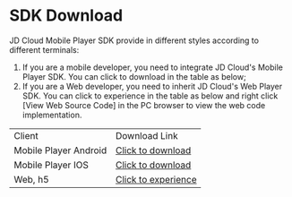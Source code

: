 # SDK Download

JD Cloud Mobile Player SDK provide in different styles according to different terminals:   
1. If you are a mobile developer, you need to integrate JD Cloud's Mobile Player SDK. You can click to download in the table as below;   
2. If you are a Web developer, you need to inherit JD Cloud's Web Player SDK. You can click to experience in the table as below and right click [View Web Source Code] in the PC browser to view the web code implementation.

<table>
<tr>
    <td>Client</td>
    <td>Download Link</td>
</tr>
<tr>
    <td>Mobile Player Android</td>
    <td><a href="https://zhanghao274.s3.cn-north-1.jdcloud-oss.com/android-sdk-v1.0.0-2019-11-19.zip">Click to download</a><br/> </td>
</tr>
<tr>
    <td>Mobile Player IOS</td>
    <td><a href="https://zhanghao274.s3.cn-north-1.jdcloud-oss.com/iOS-sdk-v1.0.0-2019-11-19.zip">Click to download</a><br/> </td>
</tr>
<tr>
    <td>Web, h5</td>
    <td><a href="https://j.jdcloud.com/video/player/1.0.0/index.html">Click to experience</a><br/> </td>
</tr>                
</table>
